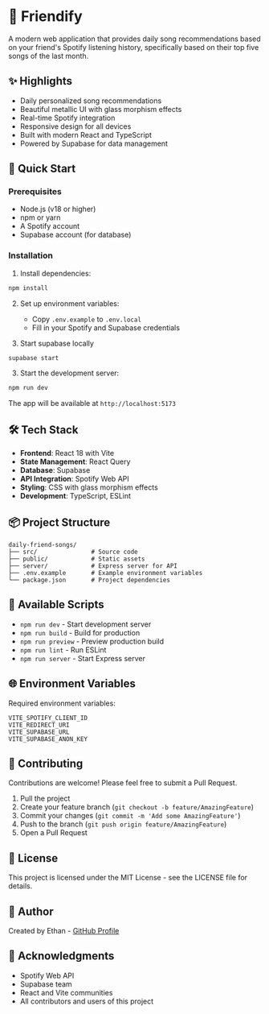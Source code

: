 # 🎵 Friendify

A modern web application that provides daily song recommendations based on your friend's Spotify listening history, specifically based on their top five songs of the last month.

## ✨ Highlights

* Daily personalized song recommendations
* Beautiful metallic UI with glass morphism effects
* Real-time Spotify integration
* Responsive design for all devices
* Built with modern React and TypeScript
* Powered by Supabase for data management

## 🚀 Quick Start

### Prerequisites

* Node.js (v18 or higher)
* npm or yarn
* A Spotify account
* Supabase account (for database)

### Installation

1. Install dependencies:
```bash
npm install
```

2. Set up environment variables:
   * Copy `.env.example` to `.env.local`
   * Fill in your Spotify and Supabase credentials

2. Start supabase locally

```bash
supabase start
```

3. Start the development server:
```bash
npm run dev
```

The app will be available at `http://localhost:5173`

## 🛠️ Tech Stack

* **Frontend**: React 18 with Vite
* **State Management**: React Query
* **Database**: Supabase
* **API Integration**: Spotify Web API
* **Styling**: CSS with glass morphism effects
* **Development**: TypeScript, ESLint

## 📦 Project Structure

```
daily-friend-songs/
├── src/               # Source code
├── public/            # Static assets
├── server/            # Express server for API
├── .env.example       # Example environment variables
└── package.json       # Project dependencies
```

## 🔧 Available Scripts

* `npm run dev` - Start development server
* `npm run build` - Build for production
* `npm run preview` - Preview production build
* `npm run lint` - Run ESLint
* `npm run server` - Start Express server

## 🌐 Environment Variables

Required environment variables:

```env
VITE_SPOTIFY_CLIENT_ID
VITE_REDIRECT_URI
VITE_SUPABASE_URL
VITE_SUPABASE_ANON_KEY
```

## 🤝 Contributing

Contributions are welcome! Please feel free to submit a Pull Request.

1. Pull the project
2. Create your feature branch (`git checkout -b feature/AmazingFeature`)
3. Commit your changes (`git commit -m 'Add some AmazingFeature'`)
4. Push to the branch (`git push origin feature/AmazingFeature`)
5. Open a Pull Request

## 📝 License

This project is licensed under the MIT License - see the LICENSE file for details.

## 👤 Author

Created by Ethan - [GitHub Profile](https://github.com/yourusername)

## 🙏 Acknowledgments

* Spotify Web API
* Supabase team
* React and Vite communities
* All contributors and users of this project
